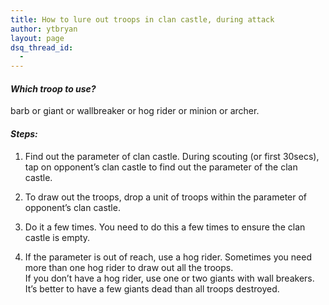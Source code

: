 ```yaml
---
title: How to lure out troops in clan castle, during attack
author: ytbryan
layout: page
dsq_thread_id:
  - 
---
```

#### ***Which troop to use?***

barb or giant or wallbreaker or hog rider or minion or archer.

#### ***Steps:***

1. Find out the parameter of clan castle. During scouting (or first 30secs), tap on opponent&#8217;s clan castle to find out the parameter of the clan castle.  
2. To draw out the troops, drop a unit of troops within the parameter of opponent&#8217;s clan castle.

3. Do it a few times. You need to do this a few times to ensure the clan castle is empty.

4. If the parameter is out of reach, use a hog rider. Sometimes you need more than one hog rider to draw out all the troops.  
If you don&#8217;t have a hog rider, use one or two giants with wall breakers. It&#8217;s better to have a few giants dead than all troops destroyed.

&nbsp;